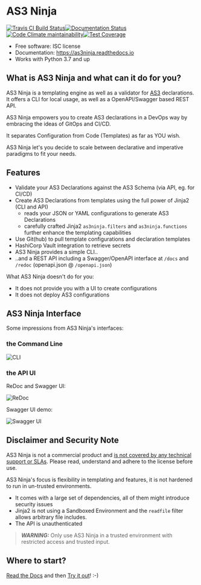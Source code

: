 # AS3 Ninja

[![Travis CI Build
Status](https://img.shields.io/travis/com/simonkowallik/as3ninja/master?style=flat-square)](https://travis-ci.com/simonkowallik/as3ninja)[![Documentation
Status](https://img.shields.io/readthedocs/as3ninja/latest?style=flat-square)](https://as3ninja.readthedocs.io/en/latest/?badge=latest)[![Code Climate maintainability](https://img.shields.io/codeclimate/maintainability/simonkowallik/as3ninja?style=flat-square)](https://codeclimate.com/github/simonkowallik/as3ninja)[![Test
Coverage](https://img.shields.io/codecov/c/github/simonkowallik/as3ninja?style=flat-square)](https://codecov.io/gh/simonkowallik/as3ninja)

- Free software: ISC license
- Documentation: <https://as3ninja.readthedocs.io>
- Works with Python 3.7 and up

## What is AS3 Ninja and what can it do for you?

AS3 Ninja is a templating engine as well as a validator for
[AS3](https://github.com/F5Networks/f5-appsvcs-extension/) declarations.
It offers a CLI for local usage, as well as a OpenAPI/Swagger based REST
API.

AS3 Ninja empowers you to create AS3 declarations in a DevOps way by
embracing the ideas of GitOps and CI/CD.

It separates Configuration from Code (Templates) as far as YOU wish.

AS3 Ninja let's you decide to scale between declarative and imperative
paradigms to fit your needs.

## Features

- Validate your AS3 Declarations against the AS3 Schema (via API, eg. for CI/CD)
- Create AS3 Declarations from templates using the full power of Jinja2 (CLI and API)
  - reads your JSON or YAML configurations to generate AS3 Declarations
  - carefully crafted Jinja2 `as3ninja.filters` and `as3ninja.functions` further enhance the templating capabilities
- Use Git(hub) to pull template configurations and declaration templates
- HashiCorp Vault integration to retrieve secrets
- AS3 Ninja provides a simple CLI..
- ..and a REST API including a Swagger/OpenAPI interface at `/docs` and `/redoc` (openapi.json @ `/openapi.json`)

What AS3 Ninja doesn't do for you:

- It does not provide you with a UI to create configurations
- It does not deploy AS3 configurations

## AS3 Ninja Interface

Some impressions from AS3 Ninja's interfaces:

### the Command Line

![CLI](https://as3ninja.readthedocs.io/en/latest/_images/_cli.svg)

### the API UI

ReDoc and Swagger UI:

![ReDoc](https://raw.githubusercontent.com/simonkowallik/as3ninja/master/docs/_static/_api.gif)

Swagger UI demo:

![Swagger UI](https://raw.githubusercontent.com/simonkowallik/as3ninja/master/docs/_static/_api_demo.gif)

## Disclaimer and Security Note

AS3 Ninja is not a commercial product and [is not covered by any technical support or SLAs](./docs/SUPPORT.rst). Please read, understand and adhere to the license before use.

AS3 Ninja's focus is flexibility in templating and features, it is not hardened to run in un-trusted environments.

- It comes with a large set of dependencies, all of them might introduce security issues
- Jinja2 is not using a Sandboxed Environment and the `readfile` filter allows arbitrary file includes.
- The API is unauthenticated

> **_WARNING:_**  Only use AS3 Ninja in a trusted environment with restricted access and trusted input.

## Where to start?

[Read the Docs](https://as3ninja.readthedocs.io/) and then [Try it
out](https://as3ninja.readthedocs.io/en/latest/usage.html)\! :-)
